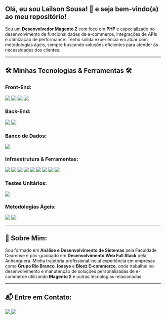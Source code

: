 
<h2>Olá, eu sou Lailson Sousa! 👋 e seja bem-vindo(a) ao meu repositório!</h2>

Sou um **Desenvolvedor Magento 2** com foco em **PHP** e especializado no desenvolvimento de funcionalidades de e-commerce, integrações de APIs e otimização de performance. Tenho sólida experiência em atuar com metodologias ágeis, sempre buscando soluções eficientes para atender às necessidades dos clientes.

---

## 🛠 **Minhas Tecnologias & Ferramentas** 🛠

### **Front-End**:
<div>
  <img src="https://img.shields.io/badge/javascript-%23323330.svg?style=for-the-badge&logo=javascript&logoColor=%23F7DF1E" />
  <img src="https://img.shields.io/badge/html5-%23E34F26.svg?style=for-the-badge&logo=html5&logoColor=white" />
  <img src="https://img.shields.io/badge/css3-%231572B6.svg?style=for-the-badge&logo=css3&logoColor=white" />
  <img src="https://img.shields.io/badge/bootstrap-%23563D7C.svg?style=for-the-badge&logo=bootstrap&logoColor=white" />
</div>

### **Back-End**:
<div>
  <img src="https://img.shields.io/badge/php-%23777BB4.svg?style=for-the-badge&logo=php&logoColor=white" />
  <img src="https://img.shields.io/badge/Magento-EE672F.svg?style=for-the-badge&logo=magento&logoColor=white" />
</div>

### **Banco de Dados**:
<div>
  <img src="https://img.shields.io/badge/mysql-%2300f.svg?style=for-the-badge&logo=mysql&logoColor=white" />
</div>

### **Infraestrutura & Ferramentas**:
<div>
  <img src="https://img.shields.io/badge/docker-%230db7ed.svg?style=for-the-badge&logo=docker&logoColor=white" />
  <img src="https://img.shields.io/badge/linux-FCC624?style=for-the-badge&logo=linux&logoColor=black" />
  <img src="https://img.shields.io/badge/github-%23121011.svg?style=for-the-badge&logo=github&logoColor=white" />
  <img src="https://img.shields.io/badge/git-%23F05033.svg?style=for-the-badge&logo=git&logoColor=white" />
  <img src="https://img.shields.io/badge/Visual%20Studio%20Code-0078d7.svg?style=for-the-badge&logo=visual-studio-code&logoColor=white" />
  <img src="https://img.shields.io/badge/PhpStorm-000000.svg?style=for-the-badge&logo=phpstorm&logoColor=white" />
  <img src="https://img.shields.io/badge/DBeaver-372923.svg?style=for-the-badge&logo=dbeaver&logoColor=white" />
  <img src="https://img.shields.io/badge/nginx-%23009639.svg?style=for-the-badge&logo=nginx&logoColor=white" />
  <img src="https://img.shields.io/badge/Magento%20Cloud-EE672F.svg?style=for-the-badge&logo=magento&logoColor=white" />
</div>

### **Testes Unitários**:
<div>
  <img src="https://img.shields.io/badge/unit%20testing-%23E34F26.svg?style=for-the-badge&logo=testing" />
</div>

### **Metodologias Ágeis**:
<div>
  <img src="https://img.shields.io/badge/Scrum-6DB33F?style=for-the-badge&logo=scrum&logoColor=white" />
  <img src="https://img.shields.io/badge/Kanban-0078D7?style=for-the-badge&logo=kanban&logoColor=white" />
</div>

---

## 🧩 **Sobre Mim**:
Sou formado em **Análise e Desenvolvimento de Sistemas** pela Faculdade Cearense e pós-graduado em **Desenvolvimento Web Full Stack** pela Anhanguera. Minha trajetória profissional inclui experiência em empresas como **Grupo Rio Branco**, **Ioasys** e **Bleez E-commerce**, onde trabalhei no desenvolvimento e manutenção de soluções personalizadas de e-commerce utilizando **Magento 2** e outras tecnologias relacionadas.

---

## 📬 **Entre em Contato**:
<div>
<a href="https://www.linkedin.com/in/lailson-sousa-a69001197/" target="_blank">
    <img src="https://img.shields.io/badge/linkedin-%230077B5.svg?style=for-the-badge&logo=linkedin&logoColor=white">
</a>
<a href="mailto:lailson4445@gmail.com" target="_blank">
    <img src="https://img.shields.io/badge/Gmail-D14836?style=for-the-badge&logo=gmail&logoColor=white">
</a>
</div>

